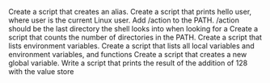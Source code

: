 Create a script that creates an alias.
Create a script that prints hello user, where user is the current Linux user.
Add /action to the PATH. /action should be the last directory the shell looks into when looking for a
Create a script that counts the number of directories in the PATH.
Create a script that lists environment variables.
Create a script that lists all local variables and environment variables, and functions
Create a script that creates a new global variable.
Write a script that prints the result of the addition of 128 with the value store

